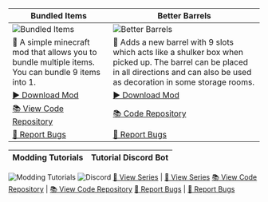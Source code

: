 Bundled Items | Better Barrels
-- | --
![Bundled Items](https://i.imgur.com/H2sDB2k.png)| ![Better Barrels](https://i.imgur.com/QcxhCcl.png)
📖 A simple minecraft mod that allows you to bundle multiple items. You can bundle 9 items into 1. | 📖 Adds a new barrel with 9 slots which acts like a shulker box when picked up. The barrel can be placed in all directions and can also be used as decoration in some storage rooms.
[▶️ Download Mod](https://www.curseforge.com/minecraft/mc-mods/bundled-items) | [▶️ Download Mod](https://www.curseforge.com/minecraft/mc-mods/better-barrels)
[📚 View Code Repository](https://github.com/Mr-Pineapple/Bundled-Items-Fabric) | [📚 Code Repository](https://github.com/Mr-Pineapple/BetterBarrels)
[🐞 Report Bugs](https://github.com/Mr-Pineapple/Bundled-Items-Fabric/issues) | [🐞 Report Bugs](https://github.com/Mr-Pineapple/BetterBarrels/issues)

Modding Tutorials | Tutorial Discord Bot
-- | --
![Modding Tutorials](https://i.imgur.com/v08QmHB.png) ![Discord](https://i.imgur.com/YqJApQ6.png)
[🎥 View Series](https://www.youtube.com/playlist?list=PL_A3Jq4AHpVu6V6elaTRTk5fUCKRDHK2g) | [🎥 View Series](https://www.youtube.com/playlist?list=PL_A3Jq4AHpVuZpUQnjVtNjloZCkNMM2Cn)
[📚 View Code Repository](https://github.com/Mr-Pineapple/Pine-Tutorial) | [📚 View Code Repository](https://github.com/Mr-Pineapple/Tutorial-Bot)
[🐞 Report Bugs](https://github.com/Mr-Pineapple/Pine-Tutorial/issues) | [🐞 Report Bugs](https://github.com/Mr-Pineapple/Tutorial-Bot/issues)
